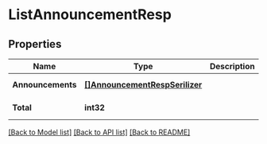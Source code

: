 # ListAnnouncementResp

## Properties
Name | Type | Description | Notes
------------ | ------------- | ------------- | -------------
**Announcements** | [**[]AnnouncementRespSerilizer**](AnnouncementRespSerilizer.md) |  | [default to null]
**Total** | **int32** |  | [default to null]

[[Back to Model list]](../README.md#documentation-for-models) [[Back to API list]](../README.md#documentation-for-api-endpoints) [[Back to README]](../README.md)


